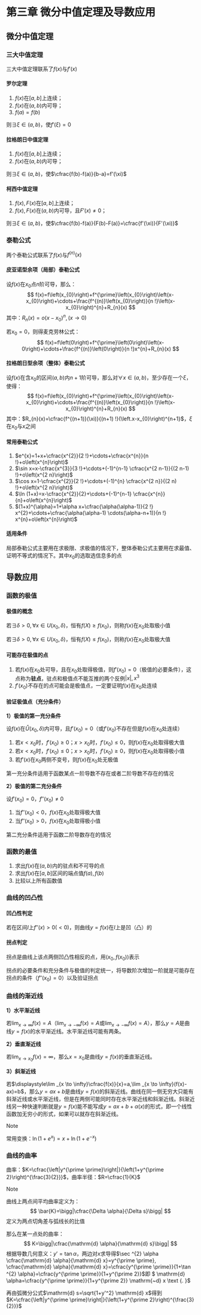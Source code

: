 # 第三章 微分中值定理及导数应用

## 微分中值定理

### 三大中值定理

三大中值定理联系了$f(x)$与$f'(x)$

#### 罗尔定理

1. $f(x)$在$[a,b]$上连续；
2. $f(x)$在$(a,b)$内可导；
3. $f(a)=f(b)$

则$\exists \xi \in (a,b)$，使$f'(\xi)=0$

####  拉格朗日中值定理

1. $f(x)$在$[a,b]$上连续；
2. $f(x)$在$(a,b)$内可导；

则$\exists \xi \in (a,b)$，使$\cfrac{f(b)-f(a)}{b-a}=f'(\xi)$

#### 柯西中值定理

1. $f(x),F(x)$在$[a,b]$上连续；
2. $f(x),F(x)$在$(a,b)$内可导，且$F'(x) \ne 0$；

则$\exists \xi \in (a,b)$，使$\cfrac{f(b)-f(a)}{F(b)-F(a)}=\cfrac{f'(\xi)}{F'(\xi)}$

### 泰勒公式

两个泰勒公式联系了$f(x)$与$f^{(n)}(x)$

#### 皮亚诺型余项（局部）泰勒公式

设$f(x)$在$x_0$点$n$阶可导，那么：
$$
f(x)=f\left(x_{0}\right)+f^{\prime}\left(x_{0}\right)\left(x-x_{0}\right)+\cdots+\frac{f^{(n)}\left(x_{0}\right)}{n !}\left(x-x_{0}\right)^{n}+R_{n}(x)
$$
其中：$R_n(x)=o(x-x_0)^n,(x \to 0)$

若$x_0 = 0$，则得麦克劳林公式：
$$
f(x)=f\left(0\right)+f^{\prime}\left(0\right)\left(x-0\right)+\cdots+\frac{f^{(n)}\left(0\right)}{n !}x^{n}+R_{n}(x)
$$
#### 拉格朗日型余项（整体）泰勒公式

设$f(x)$在含$x_0$的区间$(a,b)$内$n+1$阶可导，那么对$\forall x \in (a,b)$，至少存在一个$\xi$，使得：
$$
f(x)=f\left(x_{0}\right)+f^{\prime}\left(x_{0}\right)\left(x-x_{0}\right)+\cdots+\frac{f^{(n)}\left(x_{0}\right)}{n !}\left(x-x_{0}\right)^{n}+R_{n}(x)
$$
其中：$R_{n}(x)=\cfrac{f^{(n+1)}(\xi)}{(n+1) !}(\left.x-x_{0}\right)^{n+1}$，$\xi$在$x_0$与$x$之间

#### 常用泰勒公式

1. $e^{x}=1+x+\cfrac{x^{2}}{2 !}+\cdots+\cfrac{x^{n}}{n !}+o\left(x^{n}\right)$
2. $\sin x=x-\cfrac{x^{3}}{3 !}+\cdots+(-1)^{n-1} \cfrac{x^{2 n-1}}{(2 n-1) !}+o\left(x^{2 n}\right)$
3. $\cos x=1-\cfrac{x^{2}}{2 !}+\cdots+(-1)^{n} \cfrac{x^{2 n}}{(2 n) !}+o\left(x^{2 n}\right)$
4. $\ln (1+x)=x-\cfrac{x^{2}}{2}+\cdots+(-1)^{n-1} \cfrac{x^{n}}{n}+o\left(x^{n}\right)$
5. $(1+x)^{\alpha}=1+\alpha x+\cfrac{\alpha(\alpha-1)}{2 !} x^{2}+\cdots+\cfrac{\alpha(\alpha-1) \cdots(\alpha-n+1)}{n !} x^{n}+o\left(x^{n}\right)$

#### 适用条件

局部泰勒公式主要用在求极限、求极值的情况下，整体泰勒公式主要用在求最值、证明不等式的情况下。其中$x_0$的选取选信息多的点

## 导数应用

### 函数的极值

#### 极值的概念

若$\exists \delta>0,\forall x \in U(x_0,\delta)$，恒有$f(X) \ge f(x_0)$，则称$f(x)$在$x_0$处取极小值

若$\exists \delta>0,\forall x \in U(x_0,\delta)$，恒有$f(X) \le f(x_0)$，则称$f(x)$在$x_0$处取极大值

#### 可能存在极值的点

1. 若$f(x)$在$x_0$处可导，且在$x_0$处取得极值，则$f'(x_0)=0$（极值的必要条件），这点称为**驻点**，驻点和极值点不能互推的两个反例$|x|,x^3$
2. $f'(x_0)$不存在的点可能会是极值点，一定要证明$f(x)$在$x_0$处连续

#### 验证极值点（充分条件）

**1）极值的第一充分条件**

设$f(x)$在$\mathring{U}(x_0,\delta)$内可导，且$f'(x_0)=0$（或$f'(x_0)$不存在但是$f(x)$在$x_0$处连续）

1. 若$x<x_0$时，$f'(x_0) \ge 0$；$x>x_0$时，$f'(x_0) \le 0$，则$f(x)$在$x_0$处取得极大值
2. 若$x<x_0$时，$f'(x_0) \le 0$；$x>x_0$时，$f'(x_0) \ge 0$，则$f(x)$在$x_0$处取得极小值
3. 若$f'(x)$在$x_0$两侧不变号，则$f(x)$在$x_0$处无极值

第一充分条件适用于函数某点一阶导数不存在或者二阶导数不存在的情况

**2）极值的第二充分条件**

设$f'(x_0)=0$，$f''(x_0) \ne 0$

1. 当$f''(x_0)<0$，$f(x)$在$x_0$处取得极大值
2. 当$f''(x_0)>0$，$f(x)$在$x_0$处取得极小值

第二充分条件适用于函数二阶导数存在的情况

### 函数的最值

1. 求出$f(x)$在$(a,b)$内的驻点和不可导的点
2. 求出$f(x)$在$[a,b]$区间的端点值$f(a),f(b)$
3. 比较以上所有函数值

### 曲线的凹凸性

#### 凹凸性判定

若在区间$I$上$f''(x)>0(<0)$，则曲线$y=f(x)$在$I$上是凹（凸）的

#### 拐点判定

拐点是曲线上该点两侧凹凸性相反的点，用$(x_0,f(x_0))$表示

拐点的必要条件和充分条件与极值的判定统一，将导数阶次增加一阶就是可能存在拐点的条件（$f''(x_0)=0$）以及验证拐点

### 曲线的渐近线

**1）水平渐近线**

若$\displaystyle\lim _{x \to \infty}f(x)=A$（$\displaystyle\lim _{x \to -\infty}f(x)=A$或$\displaystyle\lim _{x \to -\infty}f(x)=A$），那么$y=A$是曲线$y=f(x)$的水平渐近线。水平渐近线可能有两条。

**2）垂直渐近线**

若$\displaystyle\lim _{x \to x_0}f(x)=\infty$，那么$x=x_0$是曲线$y=f(x)$的垂直渐近线。

**3）斜渐近线**

若$\displaystyle\lim _{x \to \infty}\cfrac{f(x)}{x}=a,\lim _{x \to \infty}(f(x)-ax)=b$，那么$y=ax+b$是曲线$y=f(x)$的斜渐近线。曲线在同一侧无穷大只能有斜渐近线或水平渐近线，但是在两侧可能同时存在水平渐近线和斜渐近线。斜渐近线另一种快速判断就是$y=f(x)$能不能写成$y=ax+b+\alpha(x)$的形式，即一个线性函数加无穷小的形式，如果可以就存在斜渐近线。

> [!NOTE]
>常用变换：$\ln(1+e^x)=x+\ln(1+e^{-x})$

### 曲线的曲率

曲率：$K=\cfrac{\left|y^{\prime \prime}\right|}{\left(1+y^{\prime 2}\right)^{\frac{3}{2}}}$，曲率半径：$R=\cfrac{1}{K}$

> [!NOTE]
> 曲线上两点间平均曲率定义为：
> $$
> \bar{K}=\bigg|\cfrac{\Delta \alpha}{\Delta s}\bigg|
> $$
> 定义为两点切角差与弧线长的比值
>
> 那么在某一点处的曲率：
> $$
> K=\bigg|\cfrac{\mathrm{d} \alpha}{\mathrm{d} s}\bigg|
> $$
> 根据导数几何意义：$y'=\tan \alpha$，两边对$x$求导得$\sec ^{2} \alpha \cfrac{\mathrm{d} \alpha}{\mathrm{d} x}=y^{\prime \prime}, \cfrac{\mathrm{d} \alpha}{\mathrm{d} x}=\cfrac{y^{\prime \prime}}{1+\tan ^{2} \alpha}=\cfrac{y^{\prime \prime}}{1+y^{\prime 2}}$即 $ \mathrm{d} \alpha=\cfrac{y^{\prime \prime}}{1+y^{\prime 2}} \mathrm{~d} x \text {. }$
>
> 再由弧微分公式$\mathrm{d} s=\sqrt{1+y'^2} \mathrm{d} x$得到$K=\cfrac{\left|y^{\prime \prime}\right|}{\left(1+y^{\prime 2}\right)^{\frac{3}{2}}}$